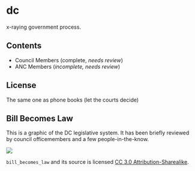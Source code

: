 # dc

x-raying government process.

## Contents

* Council Members (complete, _needs review_)
* ANC Members (_incomplete, needs review_)

## License

The same one as phone books (let the courts decide)

## Bill Becomes Law

This is a graphic of the DC legislative system. It has been briefly reviewed
by council officemembers and a few people-in-the-know.

![](http://farm9.staticflickr.com/8193/8385658798_a7823fb31b_c.jpg)

`bill_becomes_law` and its source is licensed
[CC 3.0 Attribution-Sharealike](http://creativecommons.org/licenses/by-sa/3.0/us/).
